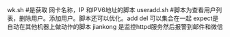 wk.sh #是获取 网卡名称，IP 和IPV6地址的脚本
useradd.sh #脚本为查看用户列表，删除用户。添加用户。脚本还可以优化。add del 可以集合在一起
expect是自动在其他机器上做动作的脚本
jiankong 是监控httpd服务然后报警到邮件和微信
